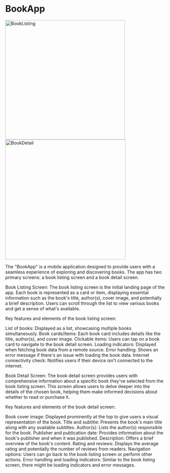 # BookApp

<img width="378" alt="BookListing" src="https://github.com/manchanda2612/BookApp/assets/13693987/67351e6f-9ead-4ff0-b183-d3a4910f5c88"><img width="380" alt="BookDetail" src="https://github.com/manchanda2612/BookApp/assets/13693987/f29a7e89-6d91-4139-9895-ca7575e8a3d7">

The "BookApp" is a mobile application designed to provide users with a seamless experience of exploring and discovering books. The app has two primary screens: a book listing screen and a book detail screen.

Book Listing Screen:
The book listing screen is the initial landing page of the app. Each book is represented as a card or item, displaying essential information such as the book's title, author(s), cover image, and potentially a brief description. Users can scroll through the list to view various books and get a sense of what's available.

Key features and elements of the book listing screen:

List of books: Displayed as a list, showcasing multiple books simultaneously.
Book cards/items: Each book card includes details like the title, author(s), and cover image.
Clickable items: Users can tap on a book card to navigate to the book detail screen.
Loading indicators: Displayed when fetching book data from a remote source.
Error handling: Shows an error message if there's an issue with loading the book data.
Internet connectivity check: Notifies users if their device isn't connected to the internet.

Book Detail Screen:
The book detail screen provides users with comprehensive information about a specific book they've selected from the book listing screen. This screen allows users to delve deeper into the details of the chosen book, helping them make informed decisions about whether to read or purchase it.

Key features and elements of the book detail screen:

Book cover image: Displayed prominently at the top to give users a visual representation of the book.
Title and subtitle: Presents the book's main title along with any available subtitles.
Author(s): Lists the author(s) responsible for the book.
Publisher and publication date: Provides information about the book's publisher and when it was published.
Description: Offers a brief overview of the book's content.
Rating and reviews: Displays the average rating and potentially the number of reviews from readers.
Navigation options: Users can go back to the book listing screen or perform other actions.
Error handling and loading indicators: Similar to the book listing screen, there might be loading indicators and error messages.




